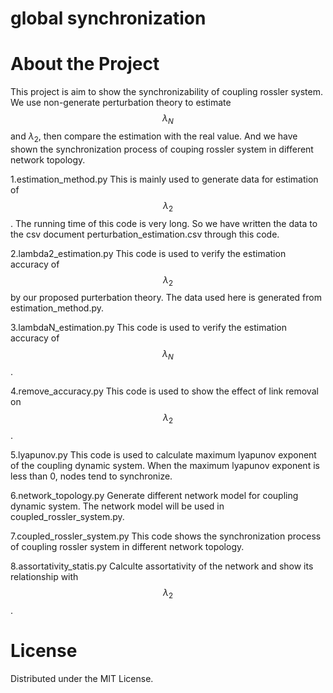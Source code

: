 # global synchronization

# About the Project

This project is aim to show the synchronizability of coupling rossler system. We use non-generate perturbation theory to estimate $$\lambda_N$$ and $\lambda_2$, then compare the estimation with the real value. And we have shown the synchronization process of couping rossler system in different network topology.

1.estimation_method.py 
This is mainly used to generate data for estimation of $$\lambda_2$$. The running time of this code is very long. So we have written the data to the csv document perturbation_estimation.csv through this code.

2.lambda2_estimation.py
This code is used to verify the estimation accuracy of $$\lambda_2$$ by our proposed purterbation theory. The data used here is generated from estimation_method.py.

3.lambdaN_estimation.py
This code is used to verify the estimation accuracy of $$\lambda_N$$.

4.remove_accuracy.py
This code is used to show the effect of link removal on $$\lambda_2$$. 

5.lyapunov.py
This code is used to calculate maximum lyapunov exponent of the coupling dynamic system. When the maximum lyapunov exponent is less than 0, nodes tend to synchronize.

6.network_topology.py
Generate different network model for coupling dynamic system. The network model will be used in coupled_rossler_system.py.

7.coupled_rossler_system.py
This code shows the synchronization process of coupling rossler system in different network topology.

8.assortativity_statis.py
Calculte assortativity of the network and show its relationship with $$\lambda_2$$.

# License
Distributed under the MIT License. 


